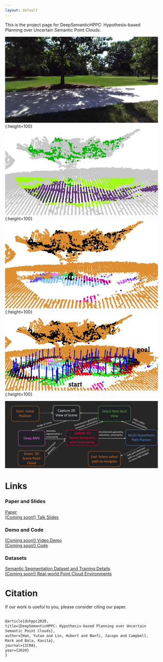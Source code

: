 ```yaml
---
layout: default
---
```


This is the project page for DeepSemanticHPPC: Hypothesis-based Planning over Uncertain Semantic Point Clouds.

![setup0](./figs/setup0real.jpg){:height=100}
![setup1](./figs/setup1real.jpg){:height=100}
![setup2](./figs/setup2real.jpg){:height=100}
![setup3](./figs/setup3realstart.jpg){:height=100}
<br>

![Pipeline](./figs/pipeline.jpg)

# Links

### Paper and Slides
[Paper](https://arxiv.org/abs/2003.03464) <br>
[(Coming soon!) Talk Slides](./) <br>

### Demo and Code
[(Coming soon!) Video Demo](./) <br>
[(Coming soon!) Code](./) <br>

### Datasets
[Semantic Segmentation Dataset and Training Details](./segmentation_dataset/README.html) <br>
[(Coming soon!) Real-world Point Cloud Environments](./) <br>

# Citation

<p>
If our work is useful to you, please consider citing our paper.
</p>

<pre><code>
@article{dshppc2020,
title={DeepSemanticHPPC: Hypothesis-based Planning over Uncertain Semantic Point Clouds},
author={Han, Yutao and Lin, Hubert and Banfi, Jacopo and Campbell, Mark and Bala, Kavita},
journal={ICRA},
year={2020}
}
</code></pre>


